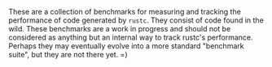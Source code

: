 These are a collection of benchmarks for measuring and tracking the
performance of code generated by `rustc`. They consist of code found
in the wild. These benchmarks are a work in progress and should not be
considered as anything but an internal way to track rustc's
performance. Perhaps they may eventually evolve into a more standard
"benchmark suite", but they are not there yet. =)
